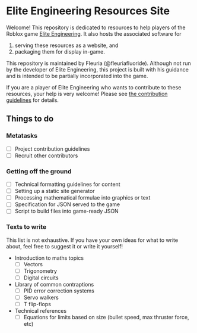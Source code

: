 # Elite Engineering Resources Site

Welcome! This repository is dedicated to resources to help players of the
Roblox game [Elite Engineering][ee]. It also hosts the associated software for
1. serving these resources as a website, and
2. packaging them for display in-game.

[ee]: https://www.roblox.com/games/5870888436

This repository is maintained by Fleuria (@fleuriafluoride). Although not
run by the developer of Elite Engineering, this project is built with his
guidance and is intended to be partially incorporated into the game.

If you are a player of Elite Engineering who wants to contribute to these
resources, your help is very welcome! Please see
[the contribution guidelines](CONTRIBUTING.md) for details.

## Things to do

### Metatasks

- [ ] Project contribution guidelines
- [ ] Recruit other contributors

### Getting off the ground

- [ ] Technical formatting guidelines for content
- [ ] Setting up a static site generator
- [ ] Processing mathematical formulae into graphics or text
- [ ] Specification for JSON served to the game
- [ ] Script to build files into game-ready JSON

### Texts to write

This list is not exhaustive. If you have your own ideas for what to write about,
feel free to suggest it or write it yourself!

- Introduction to maths topics
  - [ ] Vectors
  - [ ] Trigonometry
  - [ ] Digital circuits
- Library of common contraptions
  - [ ] PID error correction systems
  - [ ] Servo walkers
  - [ ] T flip-flops
- Technical references
  - [ ] Equations for limits based on size (bullet speed, max thruster
        force, etc)
